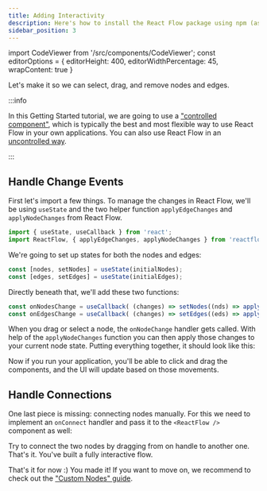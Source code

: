 ```yaml
---
title: Adding Interactivity
description: Here's how to install the React Flow package using npm (as reactflow), and how to include it in your own project
sidebar_position: 3
---
```


import CodeViewer from '/src/components/CodeViewer';
const editorOptions = { editorHeight: 400, editorWidthPercentage: 45, wrapContent: true }

Let's make it so we can select, drag, and remove nodes and edges.

:::info

In this Getting Started tutorial, we are going to use a ["controlled component"](https://reactjs.org/docs/forms.html#controlled-components), which is typically the best and most flexible way to use React Flow in your own applications. You can also use React Flow in an [uncontrolled way](/docs/guides/uncontrolled-flow/).

:::

## Handle Change Events

First let's import a few things. To manage the changes in React Flow, we'll be using `useState` and the two helper function `applyEdgeChanges` and `applyNodeChanges` from React Flow.

```js
import { useState, useCallback } from 'react';
import ReactFlow, { applyEdgeChanges, applyNodeChanges } from 'reactflow';
```

We're going to set up states for both the nodes and edges:

```js
const [nodes, setNodes] = useState(initialNodes);
const [edges, setEdges] = useState(initialEdges);
```

Directly beneath that, we'll add these two functions:

```js
const onNodesChange = useCallback( (changes) => setNodes((nds) => applyNodeChanges(changes, nds)),[] );
const onEdgesChange = useCallback( (changes) => setEdges((eds) => applyEdgeChanges(changes, eds)),[] );
```

When you drag or select a node, the `onNodeChange` handler gets called. With help of the `applyNodeChanges` function you can then apply those changes to your current node state. Putting everything together, it should look like this:

<CodeViewer codePath="api-flows/MakeItInteractive1" applyStyles={false} options={editorOptions} />

Now if you run your application, you'll be able to click and drag the components, and the UI will update based on those movements.

## Handle Connections

One last piece is missing: connecting nodes manually. For this we need to implement an `onConnect` handler and pass it to the `<ReactFlow />` component as well:

<CodeViewer codePath="api-flows/MakeItInteractive2" applyStyles={false} options={editorOptions} />

Try to connect the two nodes by dragging from on handle to another one. That's it. You've built a fully interactive flow.

That's it for now :) You made it! If you want to move on, we recommend to check out the ["Custom Nodes" guide](/docs/guides/custom-nodes/).
